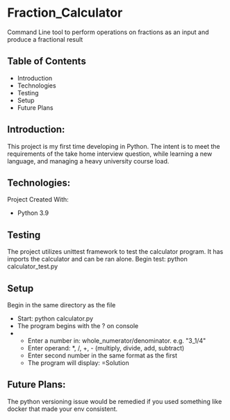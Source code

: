 # Fraction_Calculator
Command Line tool to perform operations on fractions as an input and produce a fractional result

## Table of Contents
- Introduction
- Technologies
- Testing
- Setup
- Future Plans

## Introduction:
This project is my first time developing in Python. The intent is to meet the requirements of the
take home interview question, while learning a new language, and managing a heavy university course load.

## Technologies:
Project Created With:
- Python 3.9

## Testing
The project utilizes unittest framework to test the calculator program.
It has imports the calculator and can be ran alone.
Begin test: python calculator_test.py

## Setup
Begin in the same directory as the file
- Start: python calculator.py
- The program begins with the ? on console
- 
  + Enter a number in: whole_numerator/denominator. e.g. "3_1/4" 
  + Enter operand: \*, /, +, - (multiply, divide, add, subtract)
  + Enter second number in the same format as the first
  + The program will display: =Solution

## Future Plans:
The python versioning issue would be remedied if you used something like docker that made your env consistent.
